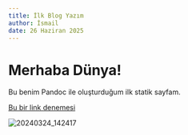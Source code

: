 ```yaml
---
title: İlk Blog Yazım
author: İsmail
date: 26 Haziran 2025
---
```


# Merhaba Dünya!

Bu benim Pandoc ile oluşturduğum ilk statik sayfam.

[Bu bir link denemesi](sap.md)

![20240324_142417](../../../DCIM/Camera/20240324_142417.jpg)
